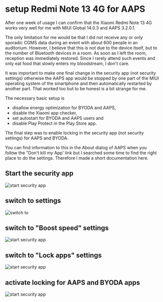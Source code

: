 # setup Redmi Note 13 4G for AAPS

After one week of usage I can confirm that the Xiaomi Redmi Note 13 4G works very well for me with MIUI Global 14.0.3 and AAPS 3.2.0.1.

The only limitation for me would be that I did not receive any or only sporadic CGMS data during an event with about 600 people in an auditorium. However, I believe that this is not due to the device itself, but to the number of Bluetooth devices in a room. As soon as I left the room, reception was immediately restored. Since I rarely attend such events and only eat food that slowly enters my bloodstream, I don't care.

It was important to make one final change in the security app (not security settings)  otherwise the AAPS app would be stopped by one part of the MIUI operating system of the smartphone and then automatically restarted by another part. That worked too but to be honest is a bit strange for me.

The necessary basic setup is

- disallow energy optimization for BYODA and AAPS,
- disable the Xiaomi app checker,
- set autostart for BYODA and AAPS users and
- disable Play Protect in the Play Store app.

The final step was to enable locking in the security app (not security settings) for AAPS and BYODA.

You can find information to this in the About dialog of AAPS when you follow the "Don't kill my App' link but I searched some time to find the right place to do the settings. Therefore I made a short documentation here.

## Start the security app

![start security app](./images/Screenshot_2024-02-05-09-33-08-587_com.miui.home.jpg-500x.jpg)

## switch to settings

![switch to ](./images/Screenshot_2024-02-05-09-18-52-800_com.miui.securitycenter.jpg-500x.jpg)

## switch to "Boost speed" settings

![start security app](./images/Screenshot_2024-02-05-09-19-32-467_com.miui.securitycenter.jpg-500x.jpg)

## switch to "Lock apps" settings

![start security app](./images/Screenshot_2024-02-05-09-19-57-174_com.miui.securitycenter.jpg-500x.jpg)

## activate locking for AAPS and BYODA apps

![start security app](./images/Screenshot_2024-02-05-09-20-18-324_com.miui.securitycenter.jpg-500x.jpg)
